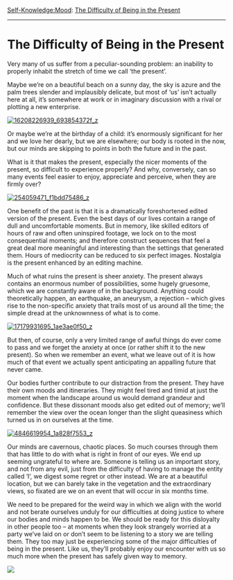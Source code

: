 [Self-Knowledge:](https://www.theschooloflife.com/thebookoflife/category/self-knowledge/)[Mood](https://www.theschooloflife.com/thebookoflife/category/self-knowledge/mood/): [The Difficulty of Being in the Present](https://www.theschooloflife.com/thebookoflife/the-difficulty-of-being-in-the-present/)

* * *

# The Difficulty of Being in the Present

Very many of us suffer from a peculiar-sounding problem: an inability to properly inhabit the stretch of time we call ‘the present’.

Maybe we’re on a beautiful beach on a sunny day, the sky is azure and the palm trees slender and implausibly delicate, but most of ‘us’ isn’t actually here at all, it’s somewhere at work or in imaginary discussion with a rival or plotting a new enterprise.

[![16208226939_693854372f_z](https://www.theschooloflife.com/thebookoflife/wp-content/uploads/2016/06/16208226939_693854372f_z1.jpg)](http://www.thebookoflife.org/wp-content/uploads/2016/06/16208226939_693854372f_z1.jpg)

Or maybe we’re at the birthday of a child: it’s enormously significant for her and we love her dearly, but we are elsewhere; our body is rooted in the now, but our minds are skipping to points in both the future and in the past.

What is it that makes the present, especially the nicer moments of the present, so difficult to experience properly? And why, conversely, can so many events feel easier to enjoy, appreciate and perceive, when they are firmly over?

[![254059471_f1bdd75486_z](https://www.theschooloflife.com/thebookoflife/wp-content/uploads/2016/06/254059471_f1bdd75486_z.jpg)](http://www.thebookoflife.org/wp-content/uploads/2016/06/254059471_f1bdd75486_z.jpg)

One benefit of the past is that it is a dramatically foreshortened edited version of the present. Even the best days of our lives contain a range of dull and uncomfortable moments. But in memory, like skilled editors of hours of raw and often uninspired footage, we lock on to the most consequential moments; and therefore construct sequences that feel a great deal more meaningful and interesting than the settings that generated them. Hours of mediocrity can be reduced to six perfect images. Nostalgia is the present enhanced by an editing machine.

Much of what ruins the present is sheer anxiety. The present always contains an enormous number of possibilities, some hugely gruesome, which we&nbsp;are&nbsp;constantly aware of in the background. Anything could theoretically happen, an earthquake, an aneurysm, a rejection – which gives rise to the non-specific anxiety that trails most of us around all the time; the simple dread at the unknownness of what is to come.

[![17179931695_1ae3ae0f50_z](https://www.theschooloflife.com/thebookoflife/wp-content/uploads/2016/06/17179931695_1ae3ae0f50_z.jpg)](http://www.thebookoflife.org/wp-content/uploads/2016/06/17179931695_1ae3ae0f50_z.jpg)

But then, of course, only a very limited range of awful things do ever come to pass and we forget the anxiety at once (or rather shift it to the new present). So when we remember an event, what we leave out of it is how much of that event we actually spent anticipating an appalling future that never came.

Our bodies further contribute to our distraction from the present. They have their own moods and itineraries. They might feel tired and timid at just the moment when the landscape around us would demand grandeur and confidence. But these dissonant moods also get edited out of memory; we’ll remember the view over the ocean longer than the slight queasiness which turned us in on ourselves at the time.

[![4846619954_1a828f7553_z](https://www.theschooloflife.com/thebookoflife/wp-content/uploads/2016/06/4846619954_1a828f7553_z.jpg)](http://www.thebookoflife.org/wp-content/uploads/2016/06/4846619954_1a828f7553_z.jpg)

Our minds are cavernous, chaotic places. So much courses through them that has little to do with what is right in front of our eyes. We end up seeming ungrateful to where are. Someone is telling us an important story, and not from any evil, just from the difficulty of having to manage the entity called ‘I’, we digest some regret or other instead. We are at a beautiful location, but we can barely take in the vegetation and the extraordinary views, so fixated are we on an event that will occur in six months time.

We need to be prepared for the weird way in which we align with the world and not berate ourselves unduly for our difficulties at doing justice to where our bodies and minds happen to be. We should be ready for this disloyalty in other people too – at moments when they look strangely worried at a party we’ve laid on or don’t seem to be listening to a story we are telling them. They too may just be experiencing some of the major difficulties of being in the present. Like us, they’ll probably enjoy our encounter with us so much more when the present has safely given way to memory.

[![](https://img.youtube.com/vi/MSE6ZIaEFHM/0.jpg)](https://www.youtube.com/embed/MSE6ZIaEFHM '')
